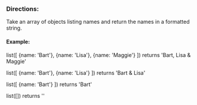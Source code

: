 ### Directions:

Take an array of objects listing names and return the names in a formatted string.

#### Example:

list([ {name: 'Bart'}, {name: 'Lisa'}, {name: 'Maggie'} ])
returns 'Bart, Lisa & Maggie'

list([ {name: 'Bart'}, {name: 'Lisa'} ])
returns 'Bart & Lisa'

list([ {name: 'Bart'} ])
returns 'Bart'

list([])
returns ''
